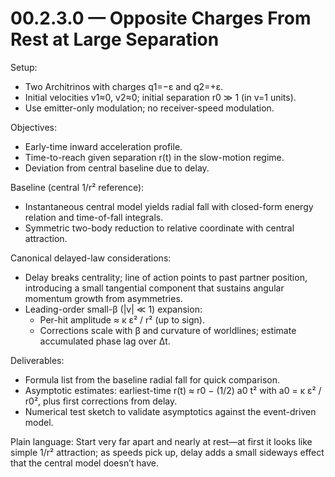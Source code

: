# 00.2.3.0 — Opposite Charges From Rest at Large Separation

Setup:
- Two Architrinos with charges q1=−ε and q2=+ε.
- Initial velocities v1≈0, v2≈0; initial separation r0 ≫ 1 (in v=1 units).
- Use emitter-only modulation; no receiver-speed modulation.

Objectives:
- Early-time inward acceleration profile.
- Time-to-reach given separation r(t) in the slow-motion regime.
- Deviation from central baseline due to delay.

Baseline (central 1/r² reference):
- Instantaneous central model yields radial fall with closed-form energy relation and time-of-fall integrals.
- Symmetric two-body reduction to relative coordinate with central attraction.

Canonical delayed-law considerations:
- Delay breaks centrality; line of action points to past partner position, introducing a small tangential component that sustains angular momentum growth from asymmetries.
- Leading-order small-β (|v| ≪ 1) expansion:
  - Per-hit amplitude ≈ κ ε² / r² (up to sign).
  - Corrections scale with β and curvature of worldlines; estimate accumulated phase lag over Δt.

Deliverables:
- Formula list from the baseline radial fall for quick comparison.
- Asymptotic estimates: earliest-time r(t) ≈ r0 − (1/2) a0 t² with a0 = κ ε² / r0², plus first corrections from delay.
- Numerical test sketch to validate asymptotics against the event-driven model.

Plain language: Start very far apart and nearly at rest—at first it looks like simple 1/r² attraction; as speeds pick up, delay adds a small sideways effect that the central model doesn’t have.
